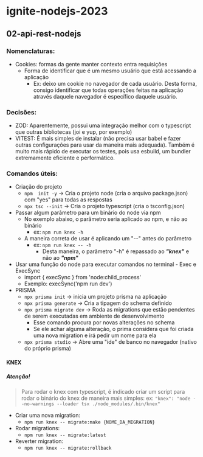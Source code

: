 # ignite-nodejs-2023

## 02-api-rest-nodejs

### Nomenclaturas:
- Cookies: formas da gente manter contexto entra requisições
  - Forma de identificar que é um mesmo usuário que está acessando a aplicação
    - Ex: deixo um cookie no navegador de cada usuário. Desta forma, consigo identificar que todas operações feitas na aplicação através daquele navegador é específico daquele usuário.
### Decisões:
- ZOD: Aparentemente, possui uma integração melhor com o typescript que outras bibliotecas (joi e yup, por exemplo)
- VITEST: É mais simples de instalar (não precisa usar babel e fazer outras configurações para usar da maneira mais adequada). Também é muito mais rápido de executar os testes, pois usa esbuild, um bundler extremamente eficiente e performático.

### Comandos úteis:
* Criação do projeto
  * `npm  init -y` -> Cria o projeto node (cria o arquivo package.json) com "yes" para todas as respostas
  * `npx tsc --init` -> Cria o projeto typescript (cria o tsconfig.json)
* Passar algum parâmetro para um binário do node via npm
  * No exemplo abaixo, o parâmetro seria aplicado ao npm, e não ao binário
    * ex: `npm run knex -h`
  * A maneira correta de usar é aplicando um "--" antes do parâmetro
    * ex: `npm run knex -- -h`
      * Desta maneira, o parâmetro "-h" é repassado ao _**"knex"**_ e não ao _**"npm"**_ 
* Usar uma função do node para executar comandos no terminal - Exec e ExecSync
  * import { execSync } from 'node:child_process'
  * Exemplo: execSync('npm run dev') 
* PRISMA
  * `npx prisma init` -> inicia um projeto prisma na aplicação
  * `npx prisma generate` -> Cria a tipagem do schema definido
  * `npx prisma migrate dev` -> Roda as migrations que estão pendentes de serem executadas em ambiente de desenvolvimento
    * Esse comando procura por novas alterações no schema
    * Se ele achar alguma alteração, o prima considera que foi criada uma nova migration e irá pedir um nome para ela 
  * `npx prisma studio` -> Abre uma "ide" de banco no navegador (nativo do próprio prisma)
 

#### KNEX

##### Atenção!
>Para rodar o knex com typescript, é indicado criar um script para rodar o binário do knex de maneira mais simples:
ex: `"knex": "node --no-warnings --loader tsx ./node_modules/.bin/knex"`

* Criar uma nova migration:
  * `npm run knex -- migrate:make {NOME_DA_MIGRATION}`
* Rodar migrations: 
  * `npm run knex -- migrate:latest`
* Reverter migration:
  * `npm run knex -- migrate:rollback`